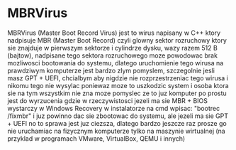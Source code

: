 # MBRVirus

MBRVirus (Master Boot Record Virus) jest to wirus napisany w C++ ktory nadpisuje MBR (Master Boot Record) czyli glowny sektor rozruchowy ktory sie znajduje w pierwszym sektorze i cylindrze dysku, wazy razem 512 B (bajtow), nadpisane tego sektora rozruchowego moze powodowac brak mozliwosci bootowania do systemu, dlatego uruchomienie tego wirusa na prawdziwym komputerze jest bardzo zlym pomyslem, szczegolnie jesli masz GPT + UEFI, chcialbym aby nigdzie nie rozprzestrzeniac tego wirusa i nikomu tego nie wysylac poniewaz moze to uszkodzic system i osoba ktora sie na tym wszystkim nie zna moze pomyslec ze to juz komputer po prostu jest do wyrzucenia gdzie w rzeczywistosci jezeli ma sie MBR + BIOS wystarczy w Windows Recovery w instalatorze na cmd wpisac:
"bootrec /fixmbr" i juz powinno dac sie zbootowac do systemu, ale jezeli ma sie GPT + UEFI no to sprawa jest juz ciezsza, dlatego bardzo jeszcze raz prosze go nie uruchamiac na fizycznym komputerze tylko na maszynie wirtualnej (na przyklad w programach VMware, VirtualBox, QEMU i innych)
